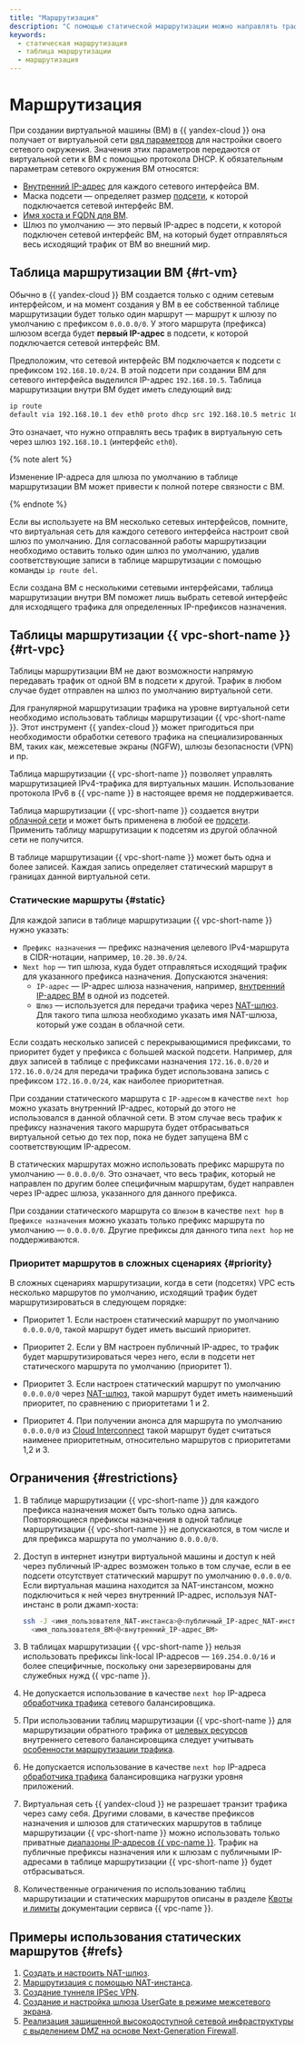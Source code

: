 ```yaml
---
title: "Маршрутизация"
description: "С помощью статической маршрутизации можно направлять трафик из подсети на заданные диапазоны IP-адресов через указанные в качестве next hop виртуальные машины. Маршрутизация осуществляется с помощью таблиц маршрутизации. Таблица маршрутизации привязывается к подсети и не может содержать повторяющихся префиксов."
keywords:
  - статическая маршрутизация
  - таблица маршрутизации
  - маршрутизация
---
```


# Маршрутизация

При создании виртуальной машины (ВМ) в {{ yandex-cloud }} она получает от виртуальной сети [ряд параметров](../../compute/concepts/network.md) для настройки своего сетевого окружения. Значения этих параметров передаются от виртуальной сети к ВМ с помощью протокола DHCP. К обязательным параметрам сетевого окружения ВМ относятся:

* [Внутренний IP-адрес](../../compute/concepts/network.md#internal-ip) для каждого сетевого интерфейса ВМ.
* Маска подсети — определяет размер [подсети](./network.md#subnet), к которой подключается сетевой интерфейс ВМ.
* [Имя хоста и FQDN для ВМ](../../compute/concepts/network.md#hostname).
* Шлюз по умолчанию — это первый IP-адрес в подсети, к которой подключен сетевой интерфейс ВМ, на который будет отправляться весь исходящий трафик от ВМ во внешний мир.

## Таблица маршрутизации ВМ {#rt-vm}

Обычно в {{ yandex-cloud }} ВМ создается только с одним сетевым интерфейсом, и на момент создания у ВМ в ее собственной таблице маршрутизации будет только один маршрут — маршрут к шлюзу по умолчанию с префиксом `0.0.0.0/0`. У этого маршрута (префикса) шлюзом всегда будет **первый IP-адрес** в подсети, к которой подключается сетевой интерфейс ВМ.

Предположим, что сетевой интерфейс ВМ подключается к подсети с префиксом `192.168.10.0/24`. В этой подсети при создании ВМ для сетевого интерфейса выделился IP-адрес `192.168.10.5`. Таблица маршрутизации внутри ВМ будет иметь следующий вид:

```bash
ip route
default via 192.168.10.1 dev eth0 proto dhcp src 192.168.10.5 metric 100
```

Это означает, что нужно отправлять весь трафик в виртуальную сеть через шлюз `192.168.10.1` (интерфейс `eth0`).

{% note alert %}

Изменение IP-адреса для шлюза по умолчанию в таблице маршрутизации ВМ может привести к полной потере связности с ВМ.

{% endnote %}

Если вы используете на ВМ несколько сетевых интерфейсов, помните, что виртуальная сеть для каждого сетевого интерфейса настроит свой шлюз по умолчанию. Для согласованной работы маршрутизации необходимо оставить только один шлюз по умолчанию, удалив соответствующие записи в таблице маршрутизации с помощью команды `ip route del`.

Если создана ВМ с несколькими сетевыми интерфейсами, таблица маршрутизации внутри ВМ поможет лишь выбрать сетевой интерфейс для исходящего трафика для определенных IP-префиксов назначения.

## Таблицы маршрутизации {{ vpc-short-name }} {#rt-vpc}

Таблицы маршрутизации ВМ не дают возможности напрямую передавать трафик от одной ВМ в подсети к другой. Трафик в любом случае будет отправлен на шлюз по умолчанию виртуальной сети.

Для гранулярной маршрутизации трафика на уровне виртуальной сети необходимо использовать таблицы маршрутизации {{ vpc-short-name }}. Этот инструмент {{ yandex-cloud }} может пригодиться при необходимости обработки сетевого трафика на специализированных ВМ, таких как, межсетевые экраны (NGFW), шлюзы безопасности (VPN) и пр.

Таблица маршрутизации {{ vpc-short-name }} позволяет управлять маршрутизацией IPv4-трафика для виртуальных машин. Использование протокола IPv6 в {{ vpc-name }} в настоящее время не поддерживается.

Таблица маршрутизации {{ vpc-short-name }} создается внутри [облачной сети](./network.md#network) и может быть применена в любой ее [подсети](./network.md#subnet). Применить таблицу маршрутизации к подсетям из другой облачной сети не получится.

В таблице маршрутизации {{ vpc-short-name }} может быть одна и более записей. Каждая запись определяет статический маршрут в границах данной виртуальной сети.

### Статические маршруты {#static}

Для каждой записи в таблице маршрутизации {{ vpc-short-name }} нужно указать:

* `Префикс назначения` — префикс назначения целевого IPv4-маршрута в CIDR-нотации, например, `10.20.30.0/24`.
* `Next hop` — тип шлюза, куда будет отправляться исходящий трафик для указанного префикса назначения. Допускаются значения:
    * `IP-адрес` — IP-адрес шлюза назначения, например, [внутренний IP-адрес ВМ](../../compute/concepts/network.md#internal-ip) в одной из подсетей.
    * `Шлюз` — используется для передачи трафика через [NAT-шлюз](./gateways.md#nat-gateway). Для такого типа шлюза необходимо указать имя NAT-шлюза, который уже создан в облачной сети.

Если создать несколько записей с перекрывающимися префиксами, то приоритет будет у префикса с большей маской подсети. Например, для двух записей в таблице с префиксами назначения `172.16.0.0/20` и `172.16.0.0/24` для передачи трафика будет использована запись с префиксом `172.16.0.0/24`, как наиболее приоритетная.

При создании статического маршрута с `IP-адресом` в качестве `next hop` можно указать внутренний IP-адрес, который до этого не использовался в данной облачной сети. В этом случае весь трафик к префиксу назначения такого маршрута будет отбрасываться виртуальной сетью до тех пор, пока не будет запущена ВМ с соответствующим IP-адресом.

В статических маршрутах можно использовать префикс маршрута по умолчанию — `0.0.0.0/0`. Это означает, что весь трафик, который не направлен по другим более специфичным маршрутам, будет направлен через IP-адрес шлюза, указанного для данного префикса.

При создании статического маршрута со `Шлюзом` в качестве `next hop` в `Префиксе назначения` можно указать только префикс маршрута по умолчанию — `0.0.0.0/0`. Другие префиксы для данного типа `next hop` не поддерживаются.


### Приоритет маршрутов в сложных сценариях {#priority}

В сложных сценариях маршрутизации, когда в сети (подсетях) VPC есть несколько маршрутов по умолчанию, исходящий трафик будет маршрутизироваться в следующем порядке:

* Приоритет 1. Если настроен статический маршрут по умолчанию `0.0.0.0/0`, такой маршрут будет иметь высший приоритет.

* Приоритет 2. Если у ВМ настроен публичный IP-адрес, то трафик будет маршрутизироваться через него, если в подсети нет статического маршрута по умолчанию (приоритет 1).

* Приоритет 3. Если настроен статический маршрут по умолчанию `0.0.0.0/0` через [NAT-шлюз](./gateways.md#nat-gateway), такой маршрут будет иметь наименьший приоритет, по сравнению с приоритетами 1 и 2.

* Приоритет 4. При получении анонса для маршрута по умолчанию `0.0.0.0/0` из [Cloud Interconnect](../../interconnect/concepts/routing.md#cic-routing-default-as) такой маршрут будет считаться наименее приоритетным, относительно маршрутов с приоритетами 1,2 и 3.


## Ограничения {#restrictions}

1. В таблице маршрутизации {{ vpc-short-name }} для каждого префикса назначения может быть только одна запись. Повторяющиеся префиксы назначения в одной таблице маршрутизации {{ vpc-short-name }} не допускаются, в том числе и для префикса маршрута по умолчанию `0.0.0.0/0`.
1. Доступ в интернет изнутри виртуальной машины и доступ к ней через публичный IP-адрес возможен только в том случае, если в ее подсети отсутствует статический маршрут по умолчанию `0.0.0.0/0`. Если виртуальная машина находится за NAT-инстансом, можно подключиться к ней через внутренний IP-адрес, используя NAT-инстанс в роли джамп-хоста:

   ```bash
   ssh -J <имя_пользователя_NAT-инстанса>@<публичный_IP-адрес_NAT-инстанса> \
     <имя_пользователя_ВМ>@<внутренний_IP-адрес_ВМ>
   ```

1. В таблицах маршрутизации {{ vpc-short-name }} нельзя использовать префиксы link-local IP-адресов — `169.254.0.0/16` и более специфичные, поскольку они зарезервированы для служебных нужд {{ vpc-name }}.
1. Не допускается использование в качестве `next hop` IP-адреса [обработчика трафика](../../network-load-balancer/concepts/listener.md) сетевого балансировщика.
1. При использовании таблиц маршрутизации {{ vpc-short-name }} для маршрутизации обратного трафика от [целевых ресурсов](../../network-load-balancer/concepts/target-resources.md) внутреннего сетевого балансировщика следует учитывать [особенности маршрутизации трафика](../../network-load-balancer/concepts/specifics.md#nlb-int-routing).
1. Не допускается использование в качестве `next hop` IP-адреса [обработчика трафика](../../application-load-balancer/concepts/application-load-balancer.md#listener) балансировщика нагрузки уровня приложений.
1. Виртуальная сеть {{ yandex-cloud }} не разрешает транзит трафика через саму себя. Другими словами, в качестве префиксов назначения и шлюзов для статических маршрутов в таблице маршрутизации {{ vpc-short-name }} можно использовать только приватные [диапазоны IP-адресов {{ vpc-name }}](../../vpc/concepts/network.md#subnet). Трафик на публичные префиксы назначения или к шлюзам с публичными IP-адресами в таблице маршрутизации {{ vpc-short-name }} будет отбрасываться.
1. Количественные ограничения по использованию таблиц маршрутизации и статических маршрутов описаны в разделе [Квоты и лимиты](./limits.md#vpc-quotas) документации сервиса {{ vpc-name }}.

## Примеры использования статических маршрутов {#refs}

1. [Создать и настроить NAT-шлюз](../operations/create-nat-gateway.md).
1. [Маршрутизация с помощью NAT-инстанса](../../tutorials/routing/nat-instance.md).
1. [Создание туннеля IPSec VPN](../../tutorials/routing/ipsec/index.md).
1. [Создание и настройка шлюза UserGate в режиме межсетевого экрана](../../tutorials/routing/usergate-firewall.md).
1. [Реализация защищенной высокодоступной сетевой инфраструктуры с выделением DMZ на основе Next-Generation Firewall](../../tutorials/routing/high-accessible-dmz.md).
